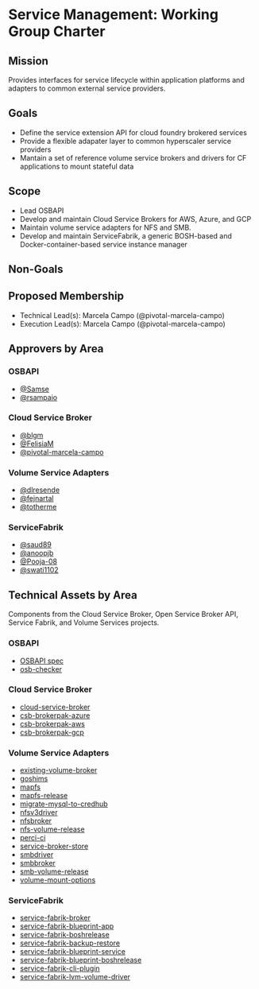 # Service Management: Working Group Charter

## Mission

Provides interfaces for service lifecycle within application platforms and adapters to common external service providers.

## Goals

- Define the service extension API for cloud foundry brokered services
- Provide a flexible adapater layer to common hyperscaler service providers
- Mantain a set of reference volume service brokers and drivers for CF applications to mount stateful data

## Scope
- Lead OSBAPI
- Develop and maintain Cloud Service Brokers for AWS, Azure, and GCP
- Maintain volume service adapters for NFS and SMB.
- Develop and maintain ServiceFabrik, a generic BOSH-based and Docker-container-based service instance manager

## Non-Goals




## Proposed Membership

- Technical Lead(s): Marcela Campo (@pivotal-marcela-campo)
- Execution Lead(s): Marcela Campo (@pivotal-marcela-campo)

## Approvers by Area
### OSBAPI
* [@Samse](https://github.com/Samse)
* [@rsampaio](https://github.com/rsampaio)

### Cloud Service Broker
* [@blgm](https://github.com/blgm)
* [@FelisiaM](https://github.com/FelisiaM)
* [@pivotal-marcela-campo](https://github.com/pivotal-marcela-campo) 


### Volume Service Adapters

* [@dlresende](https://github.com/dlresende)
* [@fejnartal](https://github.com/fejnartal)
* [@totherme](https://github.com/totherme)

### ServiceFabrik

* [@saud89](https://github.com/saud89)
* [@anoopjb](https://github.com/anoopjb)
* [@Pooja-08](https://github.com/Pooja-08) 
* [@swati1102](https://github.com/swati1102)


## Technical Assets by Area

Components from the Cloud Service Broker, Open Service Broker API, Service Fabrik, and Volume Services projects.

### OSBAPI
* [OSBAPI spec](https://github.com/openservicebrokerapi/servicebroker)
* [osb-checker](https://github.com/openservicebrokerapi/osb-checker)

### Cloud Service Broker

* [cloud-service-broker](https://github.com/cloudfoundry-incubator/cloud-service-broker)
* [csb-brokerpak-azure](https://github.com/cloudfoundry-incubator/csb-brokerpak-azure)
* [csb-brokerpak-aws](https://github.com/cloudfoundry-incubator/csb-brokerpak-aws)
* [csb-brokerpak-gcp](https://github.com/cloudfoundry-incubator/csb-brokerpak-gcp)

### Volume Service Adapters

* [existing-volume-broker](https://github.com/cloudfoundry/existingvolumebroker)
* [goshims](https://github.com/cloudfoundry/goshims)
* [mapfs](https://github.com/cloudfoundry/mapfs)
* [mapfs-release](https://github.com/cloudfoundry/mapfs-release)
* [migrate-mysql-to-credhub](https://github.com/cloudfoundry/migrate_mysql_to_credhub)
* [nfsv3driver](https://github.com/cloudfoundry/nfsv3driver)
* [nfsbroker](https://github.com/cloudfoundry/nfsbroker)
* [nfs-volume-release](https://github.com/cloudfoundry/nfs-volume-release)
* [perci-ci](https://github.com/cloudfoundry/persi-ci)
* [service-broker-store](https://github.com/cloudfoundry/service-broker-store)
* [smbdriver](https://github.com/cloudfoundry/smbdriver)
* [smbbroker](https://github.com/cloudfoundry/smbbroker)
* [smb-volume-release](https://github.com/cloudfoundry/smb-volume-release)
* [volume-mount-options](https://github.com/cloudfoundry/volume-mount-options)

### ServiceFabrik

* [service-fabrik-broker](https://github.com/cloudfoundry-incubator/service-fabrik-broker)
* [service-fabrik-blueprint-app](https://github.com/cloudfoundry-incubator/service-fabrik-blueprint-app)
* [service-fabrik-boshrelease](cloudfoundry-incubator/service-fabrik-boshrelease)
* [service-fabrik-backup-restore](cloudfoundry-incubator/service-fabrik-backup-restore)
* [service-fabrik-blueprint-service](cloudfoundry-incubator/service-fabrik-blueprint-service)
* [service-fabrik-blueprint-boshrelease](cloudfoundry-incubator/service-fabrik-blueprint-boshrelease)
* [service-fabrik-cli-plugin](cloudfoundry-incubator/service-fabrik-cli-plugin)
* [service-fabrik-lvm-volume-driver](cloudfoundry-incubator/service-fabrik-lvm-volume-driver)